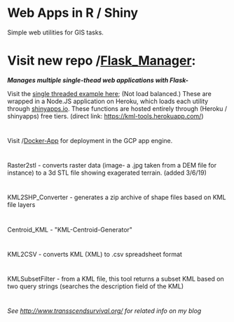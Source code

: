 # **Web Apps in R / Shiny**

Simple web utilities for GIS tasks.

# Visit new repo /[Flask_Manager](https://github.com/Jesssullivan/Flask-Manager):     
***Manages multiple single-thead web applications with Flask-***     


Visit the [single threaded example here](https://kml-tools.herokuapp.com/); (Not load balanced.)  These are wrapped in a Node.JS application on Heroku, which loads each utility through [shinyapps.io](https://www.shinyapps.io/).  These functions are hosted entirely through (Heroku / shinyapps) free tiers.  (direct link: https://kml-tools.herokuapp.com/)

#
Visit /[Docker-App](https://github.com/Jesssullivan/Shiny-Apps/tree/master/Docker-App) for deployment in the GCP app engine. 
#
Raster2stl - converts raster data (image- a .jpg taken from a DEM file for instance) to a 3d STL file showing exagerated terrain.  (added 3/6/19)
#
KML2SHP_Converter - generates a zip archive of shape files based on KML file layers
#
Centroid_KML - "KML-Centroid-Generator"
#
KML2CSV - converts KML (XML) to .csv spreadsheet format
#
KMLSubsetFilter - from a KML file, this tool returns a subset KML based on two query strings (searches the description field of the KML)
#

*See http://www.transscendsurvival.org/ for related info on my blog*
